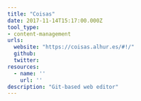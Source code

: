 ```yaml
---
title: "Coisas"
date: 2017-11-14T15:17:00.000Z
tool_type:
- content-management
urls:
  website: "https://coisas.alhur.es/#!/"
  github:
  twitter:
resources:
  - name: ''
    url: ''
description: "Git-based web editor"
---
```

